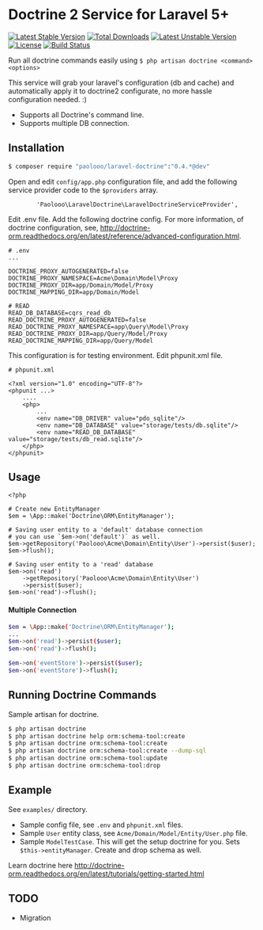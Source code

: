 # Doctrine 2 Service for Laravel 5+

[![Latest Stable Version](https://poser.pugx.org/paolooo/laravel-doctrine/v/stable.svg)](https://packagist.org/packages/paolooo/laravel-doctrine)
[![Total Downloads](https://poser.pugx.org/paolooo/laravel-doctrine/downloads.svg)](https://packagist.org/packages/paolooo/laravel-doctrine)
[![Latest Unstable Version](https://poser.pugx.org/paolooo/laravel-doctrine/v/unstable.svg)](https://packagist.org/packages/paolooo/laravel-doctrine)
[![License](https://poser.pugx.org/paolooo/laravel-doctrine/license.svg)](https://packagist.org/packages/paolooo/laravel-doctrine)
[![Build Status](https://travis-ci.org/paolooo/laravel-doctrine.svg?branch=master)](https://travis-ci.org/paolooo/laravel-doctrine)

Run all doctrine commands easily using `$ php artisan doctrine <command> <options>`

This service will grab your laravel's configuration (db and cache) and automatically apply it to doctrine2 configurate, no more hassle configuration needed. :)

* Supports all Doctrine's command line.
* Supports multiple DB connection.

## Installation

```bash
$ composer require "paolooo/laravel-doctrine":"0.4.*@dev"
```

Open and edit `config/app.php` configuration file, and add the following service provider code to the `$providers` array.

```
        'Paolooo\LaravelDoctrine\LaravelDoctrineServiceProvider',
```

Edit .env file. Add the following doctrine config. For more information,
of doctrine configuration, see, http://doctrine-orm.readthedocs.org/en/latest/reference/advanced-configuration.html.

```
# .env
...

DOCTRINE_PROXY_AUTOGENERATED=false
DOCTRINE_PROXY_NAMESPACE=Acme\Domain\Model\Proxy
DOCTRINE_PROXY_DIR=app/Domain/Model/Proxy
DOCTRINE_MAPPING_DIR=app/Domain/Model

# READ
READ_DB_DATABASE=cqrs_read_db
READ_DOCTRINE_PROXY_AUTOGENERATED=false
READ_DOCTRINE_PROXY_NAMESPACE=app\Query\Model\Proxy
READ_DOCTRINE_PROXY_DIR=app/Query/Model/Proxy
READ_DOCTRINE_MAPPING_DIR=app/Query/Model
```

This configuration is for testing environment. Edit phpunit.xml file.

```
# phpunit.xml

<?xml version="1.0" encoding="UTF-8"?>
<phpunit ...>
    ....
    <php>
        ...
        <env name="DB_DRIVER" value="pdo_sqlite"/>
        <env name="DB_DATABASE" value="storage/tests/db.sqlite"/>
        <env name="READ_DB_DATABASE" value="storage/tests/db_read.sqlite"/>
    </php>
</phpunit>
```

## Usage

```
<?php

# Create new EntityManager
$em = \App::make('Doctrine\ORM\EntityManager');

# Saving user entity to a 'default' database connection
# you can use `$em->on('default')` as well.
$em->getRepository('Paolooo\Acme\Domain\Entity\User')->persist($user);
$em->flush();

# Saving user entity to a 'read' database
$em->on('read')
    ->getRepository('Paolooo\Acme\Domain\Entity\User')
    ->persist($user);
$em->on('read')->flush();

```

#### Multiple Connection

```bash
$em = \App::make('Doctrine\ORM\EntityManager');
...
$em->on('read')->persist($user);
$em->on('read')->flush();

$em->on('eventStore')->persist($user);
$em->on('eventStore')->flush();
```

## Running Doctrine Commands

Sample artisan for doctrine.

```bash
$ php artisan doctrine
$ php artisan doctrine help orm:schema-tool:create
$ php artisan doctrine orm:schema-tool:create
$ php artisan doctrine orm:schema-tool:create --dump-sql
$ php artisan doctrine orm:schema-tool:update
$ php artisan doctrine orm:schema-tool:drop
```

## Example

See `examples/` directory.

* Sample config file, see `.env` and `phpunit.xml` files.
* Sample `User` entity class, see `Acme/Domain/Model/Entity/User.php` file.
* Sample `ModelTestCase`. This will get the setup doctrine for you. Sets `$this->entityManager`. Create and drop schema as well.

Learn doctrine here http://doctrine-orm.readthedocs.org/en/latest/tutorials/getting-started.html

## TODO

- Migration
